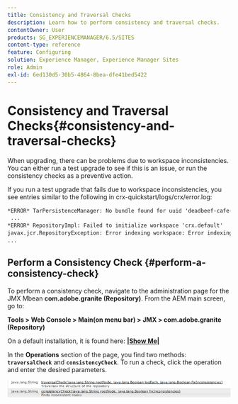 ```yaml
---
title: Consistency and Traversal Checks
description: Learn how to perform consistency and traversal checks.
contentOwner: User
products: SG_EXPERIENCEMANAGER/6.5/SITES
content-type: reference
feature: Configuring
solution: Experience Manager, Experience Manager Sites
role: Admin
exl-id: 6ed130d5-30b5-4864-8bea-dfe41bed5422
---
```

# Consistency and Traversal Checks{#consistency-and-traversal-checks}

When upgrading, there can be problems due to workspace inconsistencies. You can either run a test upgrade to see if this is an issue, or run the consistency checks as a preventive action.

If you run a test upgrade that fails due to workspace inconsistencies, you see entries similar to the following in crx-quickstart/logs/crx/error.log:

```xml
*ERROR* TarPersistenceManager: No bundle found for uuid 'deadbeef-cafe-babe-cafe-babecafebabe'
 ...
*ERROR* RepositoryImpl: Failed to initialize workspace 'crx.default'
javax.jcr.RepositoryException: Error indexing workspace: Error indexing workspace: Error indexing workspace
...
```

## Perform a Consistency Check {#perform-a-consistency-check}

To perform a consistency check, navigate to the administration page for the JMX Mbean **com.adobe.granite (Repository)**. From the AEM main screen, go to:

**Tools &gt; Web Console &gt; Main(on menu bar) &gt; JMX &gt; com.adobe.granite (Repository)**

On a default installation, it is found here:  **[|Show Me|](http://localhost:4502/system/console/jmx/com.adobe.granite%3Atype%3DRepository)**

In the **Operations** section of the page, you find two methods: **`traversalCheck`** and **`consistencyCheck`**. To run a check, click the operation and enter the desired parameters.

![chlimage_1-117](assets/chlimage_1-117.png)
